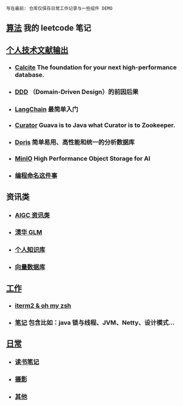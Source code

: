 `写在最前: 仓库仅保存日常工作记录与一些组件 DEMO`

## [算法](./src/main/java/code/README.md) 我的 leetcode 笔记

## [个人技术文献输出](./src/main/java/demo)

* ### [Calcite](./src/mark/calcite/calcite.md) The foundation for your next high-performance database.
* ### [DDD](https://www.notion.so/DDD-192deb50559c4574809f197dd7d6f0cb?pvs=4) （Domain-Driven Design）的前因后果
* ### [LangChain](https://sleet-platypus-125.notion.site/LangChain-1955e6d3c0834697817a14094b9dcbc0?pvs=4) 最简单入门
* ### [Curator](./src/mark/curator.md) Guava is to Java what Curator is to Zookeeper.
* ### [Doris](./src/mark/doris/doris.md) 简单易用、高性能和统一的分析数据库
* ### [MinIO](./src/mark/minio/minio.md) High Performance Object Storage for AI
* ### [编程命名这件事](./工作/编程命名这件事/编程命名这件事.md)

## 资讯类

* ### [AIGC 资讯类](https://github.com/yzfly/awesome-chatgpt-zh)
* ### [清华 GLM](https://github.com/THUDM/ChatGLM-6B)
* ### [个人知识库](https://github.com/imartinez/privateGPT)
* ### [向量数据库](https://www.modb.pro/wiki/2411)

## [工作](./工作)

* ### [iterm2 & oh my zsh](https://juejin.cn/post/6844904178075058189)
* ### [笔记](./src/mark) 包含比如：java 锁与线程、JVM、Netty、设计模式...

## [日常](./日常)

* ### [读书笔记](./日常/读书笔记/README.md)
* ### [摄影](./日常/摄影/photography.md)
* ### [其他](./日常)